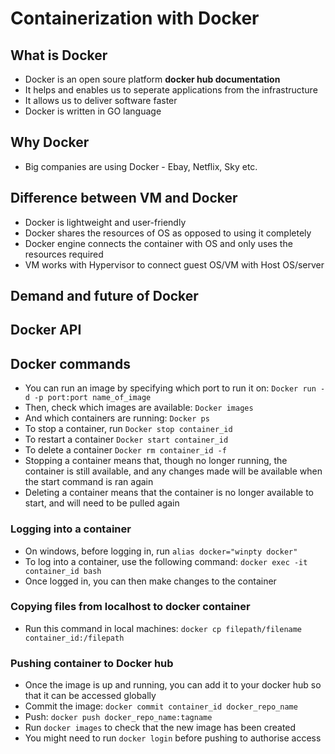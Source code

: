 # Containerization with Docker
## What is Docker
- Docker is an open soure platform **docker hub documentation**
- It helps and enables us to seperate applications from the 
infrastructure
- It allows us to deliver software faster
- Docker is written in GO language

## Why Docker
- Big companies are using Docker - Ebay, Netflix, Sky etc.

## Difference between VM and Docker
- Docker is lightweight and user-friendly
- Docker shares the resources of OS as opposed to using it completely
- Docker engine connects the container with OS and only uses the 
resources required
- VM works with Hypervisor to connect guest OS/VM with Host OS/server

## Demand and future of Docker
## Docker API

## Docker commands
- You can run an image by specifying which port to run it on:
```Docker run -d -p port:port name_of_image```
- Then, check which images are available:
```Docker images```
- And which containers are running:
```Docker ps```
- To stop a container, run ```Docker stop container_id```
- To restart a container ```Docker start container_id```
- To delete a container ```Docker rm container_id -f```
- Stopping a container means that, though no longer running, the 
container is still available, and any changes made will be available when 
the start command is ran again
- Deleting a container means that the container is no longer available to 
start, and will need to be pulled again

### Logging into a container
- On windows, before logging in, run ```alias docker="winpty docker"```
- To log into a container, use the following command:
```docker exec -it container_id bash```
- Once logged in, you can then make changes to the container

### Copying files from localhost to docker container
- Run this command in local machines:
```docker cp filepath/filename container_id:/filepath```

### Pushing container to Docker hub
- Once the image is up and running, you can add it to your docker hub so 
that it can be accessed globally
- Commit the image: ```docker commit container_id docker_repo_name```
- Push: ```docker push docker_repo_name:tagname```
- Run ```docker images``` to check that the new image has been created
- You might need to run ```docker login``` before pushing to authorise 
access
